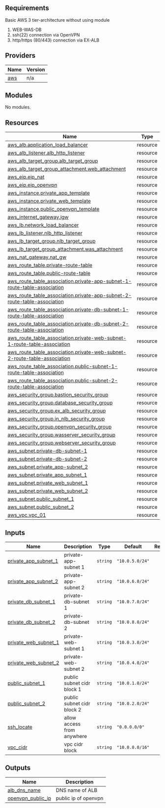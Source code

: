 <!-- BEGIN_TF_DOCS -->
## Requirements

Basic AWS 3 tier-architecture without using module

1. WEB-WAS-DB
2. ssh(22) connection via OpenVPN
3. http/https (80/443) connection via EX-ALB

## Providers

| Name | Version |
|------|---------|
| <a name="provider_aws"></a> [aws](#provider\_aws) | n/a |

## Modules

No modules.

## Resources

| Name | Type |
|------|------|
| [aws_alb.application_load_balancer](https://registry.terraform.io/providers/hashicorp/aws/latest/docs/resources/alb) | resource |
| [aws_alb_listener.alb_http_listener](https://registry.terraform.io/providers/hashicorp/aws/latest/docs/resources/alb_listener) | resource |
| [aws_alb_target_group.alb_target_group](https://registry.terraform.io/providers/hashicorp/aws/latest/docs/resources/alb_target_group) | resource |
| [aws_alb_target_group_attachment.web_attachment](https://registry.terraform.io/providers/hashicorp/aws/latest/docs/resources/alb_target_group_attachment) | resource |
| [aws_eip.eip_nat](https://registry.terraform.io/providers/hashicorp/aws/latest/docs/resources/eip) | resource |
| [aws_eip.eip_openvpn](https://registry.terraform.io/providers/hashicorp/aws/latest/docs/resources/eip) | resource |
| [aws_instance.private_app_template](https://registry.terraform.io/providers/hashicorp/aws/latest/docs/resources/instance) | resource |
| [aws_instance.private_web_template](https://registry.terraform.io/providers/hashicorp/aws/latest/docs/resources/instance) | resource |
| [aws_instance.public_openvpn_template](https://registry.terraform.io/providers/hashicorp/aws/latest/docs/resources/instance) | resource |
| [aws_internet_gateway.igw](https://registry.terraform.io/providers/hashicorp/aws/latest/docs/resources/internet_gateway) | resource |
| [aws_lb.network_load_balancer](https://registry.terraform.io/providers/hashicorp/aws/latest/docs/resources/lb) | resource |
| [aws_lb_listener.nlb_http_listener](https://registry.terraform.io/providers/hashicorp/aws/latest/docs/resources/lb_listener) | resource |
| [aws_lb_target_group.nlb_target_group](https://registry.terraform.io/providers/hashicorp/aws/latest/docs/resources/lb_target_group) | resource |
| [aws_lb_target_group_attachment.was_attachment](https://registry.terraform.io/providers/hashicorp/aws/latest/docs/resources/lb_target_group_attachment) | resource |
| [aws_nat_gateway.nat_gw](https://registry.terraform.io/providers/hashicorp/aws/latest/docs/resources/nat_gateway) | resource |
| [aws_route_table.private-route-table](https://registry.terraform.io/providers/hashicorp/aws/latest/docs/resources/route_table) | resource |
| [aws_route_table.public-route-table](https://registry.terraform.io/providers/hashicorp/aws/latest/docs/resources/route_table) | resource |
| [aws_route_table_association.private-app-subnet-1-route-table-association](https://registry.terraform.io/providers/hashicorp/aws/latest/docs/resources/route_table_association) | resource |
| [aws_route_table_association.private-app-subnet-2-route-table-association](https://registry.terraform.io/providers/hashicorp/aws/latest/docs/resources/route_table_association) | resource |
| [aws_route_table_association.private-db-subnet-1-route-table-association](https://registry.terraform.io/providers/hashicorp/aws/latest/docs/resources/route_table_association) | resource |
| [aws_route_table_association.private-db-subnet-2-route-table-association](https://registry.terraform.io/providers/hashicorp/aws/latest/docs/resources/route_table_association) | resource |
| [aws_route_table_association.private-web-subnet-1-route-table-association](https://registry.terraform.io/providers/hashicorp/aws/latest/docs/resources/route_table_association) | resource |
| [aws_route_table_association.private-web-subnet-2-route-table-association](https://registry.terraform.io/providers/hashicorp/aws/latest/docs/resources/route_table_association) | resource |
| [aws_route_table_association.public-subnet-1-route-table-association](https://registry.terraform.io/providers/hashicorp/aws/latest/docs/resources/route_table_association) | resource |
| [aws_route_table_association.public-subnet-2-route-table-association](https://registry.terraform.io/providers/hashicorp/aws/latest/docs/resources/route_table_association) | resource |
| [aws_security_group.bastion_security_group](https://registry.terraform.io/providers/hashicorp/aws/latest/docs/resources/security_group) | resource |
| [aws_security_group.database_security_group](https://registry.terraform.io/providers/hashicorp/aws/latest/docs/resources/security_group) | resource |
| [aws_security_group.ex_alb_security_group](https://registry.terraform.io/providers/hashicorp/aws/latest/docs/resources/security_group) | resource |
| [aws_security_group.in_nlb_security_group](https://registry.terraform.io/providers/hashicorp/aws/latest/docs/resources/security_group) | resource |
| [aws_security_group.openvpn_security_group](https://registry.terraform.io/providers/hashicorp/aws/latest/docs/resources/security_group) | resource |
| [aws_security_group.wasserver_security_group](https://registry.terraform.io/providers/hashicorp/aws/latest/docs/resources/security_group) | resource |
| [aws_security_group.webserver_security_group](https://registry.terraform.io/providers/hashicorp/aws/latest/docs/resources/security_group) | resource |
| [aws_subnet.private-db-subnet-1](https://registry.terraform.io/providers/hashicorp/aws/latest/docs/resources/subnet) | resource |
| [aws_subnet.private-db-subnet-2](https://registry.terraform.io/providers/hashicorp/aws/latest/docs/resources/subnet) | resource |
| [aws_subnet.private_app-subnet_2](https://registry.terraform.io/providers/hashicorp/aws/latest/docs/resources/subnet) | resource |
| [aws_subnet.private_app_subnet_1](https://registry.terraform.io/providers/hashicorp/aws/latest/docs/resources/subnet) | resource |
| [aws_subnet.private_web_subnet_1](https://registry.terraform.io/providers/hashicorp/aws/latest/docs/resources/subnet) | resource |
| [aws_subnet.private_web_subnet_2](https://registry.terraform.io/providers/hashicorp/aws/latest/docs/resources/subnet) | resource |
| [aws_subnet.public_subnet_1](https://registry.terraform.io/providers/hashicorp/aws/latest/docs/resources/subnet) | resource |
| [aws_subnet.public_subnet_2](https://registry.terraform.io/providers/hashicorp/aws/latest/docs/resources/subnet) | resource |
| [aws_vpc.vpc_01](https://registry.terraform.io/providers/hashicorp/aws/latest/docs/resources/vpc) | resource |

## Inputs

| Name | Description | Type | Default | Required |
|------|-------------|------|---------|:--------:|
| <a name="input_private_app_subnet_1"></a> [private\_app\_subnet\_1](#input\_private\_app\_subnet\_1) | private-app-subnet 1 | `string` | `"10.0.5.0/24"` | no |
| <a name="input_private_app_subnet_2"></a> [private\_app\_subnet\_2](#input\_private\_app\_subnet\_2) | private-app-subnet 2 | `string` | `"10.0.6.0/24"` | no |
| <a name="input_private_db_subnet_1"></a> [private\_db\_subnet\_1](#input\_private\_db\_subnet\_1) | private-db-subnet 1 | `string` | `"10.0.7.0/24"` | no |
| <a name="input_private_db_subnet_2"></a> [private\_db\_subnet\_2](#input\_private\_db\_subnet\_2) | private-db-subnet 2 | `string` | `"10.0.8.0/24"` | no |
| <a name="input_private_web_subnet_1"></a> [private\_web\_subnet\_1](#input\_private\_web\_subnet\_1) | private-web-subnet 1 | `string` | `"10.0.3.0/24"` | no |
| <a name="input_private_web_subnet_2"></a> [private\_web\_subnet\_2](#input\_private\_web\_subnet\_2) | private-web-subnet 2 | `string` | `"10.0.4.0/24"` | no |
| <a name="input_public_subnet_1"></a> [public\_subnet\_1](#input\_public\_subnet\_1) | public subnet cidr block 1 | `string` | `"10.0.1.0/24"` | no |
| <a name="input_public_subnet_2"></a> [public\_subnet\_2](#input\_public\_subnet\_2) | public subnet cidr block 2 | `string` | `"10.0.2.0/24"` | no |
| <a name="input_ssh_locate"></a> [ssh\_locate](#input\_ssh\_locate) | allow access from anywhere | `string` | `"0.0.0.0/0"` | no |
| <a name="input_vpc_cidr"></a> [vpc\_cidr](#input\_vpc\_cidr) | vpc cidr block | `string` | `"10.0.0.0/16"` | no |

## Outputs

| Name | Description |
|------|-------------|
| <a name="output_alb_dns_name"></a> [alb\_dns\_name](#output\_alb\_dns\_name) | DNS name of ALB |
| <a name="output_openvpn_public_ip"></a> [openvpn\_public\_ip](#output\_openvpn\_public\_ip) | public ip of openvpn |
<!-- END_TF_DOCS -->
